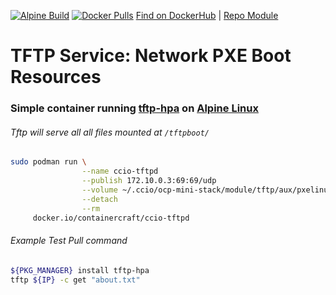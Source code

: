 [![Alpine Build](https://img.shields.io/github/workflow/status/containercraft/ccio-tftpd/DockerHubBuild/alpine?label=Alpine%20Build)](https://github.com/containercraft/ccio-tftpd/actions) [![Docker Pulls](https://img.shields.io/docker/pulls/containercraft/ccio-tftpd?label=DockerHub%20Pulls)](https://hub.docker.com/r/containercraft/ccio-tftpd)    [Find on DockerHub](https://hub.docker.com/r/containercraft/ccio-tftpd) | [Repo Module](./module/tftp)

# TFTP Service: Network PXE Boot Resources    
    
### Simple container running [tftp-hpa] on [Alpine Linux]
######    Tftp will serve all all files mounted at `/tftpboot/`
```sh
sudo podman run \
                --name ccio-tftpd                                              \
                --publish 172.10.0.3:69:69/udp                                 \
                --volume ~/.ccio/ocp-mini-stack/module/tftp/aux/pxelinux.cfg:/tftpboot/pxelinux.cfg:ro \
                --detach                                                       \
                --rm                                                           \
     docker.io/containercraft/ccio-tftpd
```
######    Example Test Pull command
```sh
${PKG_MANAGER} install tftp-hpa
tftp ${IP} -c get "about.txt"
```
[tftp-hpa]:http://freshmeat.sourceforge.net/projects/tftp-hpa/
[Tftpd]:http://freshmeat.sourceforge.net/projects/tftp-hpa/
[Alpine Linux]:https://alpinelinux.org/
